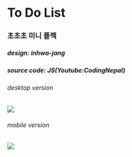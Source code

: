 # To Do List
### 초초초 미니 플젝 
##### design: inhwa-jang
##### source code: JS(Youtube:CodingNepal)

###### desktop version
<img src='https://user-images.githubusercontent.com/77523846/136207993-d86105f7-f0af-443e-a075-088cf059d8fb.gif' width:350px></img>

###### mobile version
<img src='https://user-images.githubusercontent.com/77523846/136209122-51c8a997-bc67-4d31-abb9-45c103796b3d.gif'></img>

